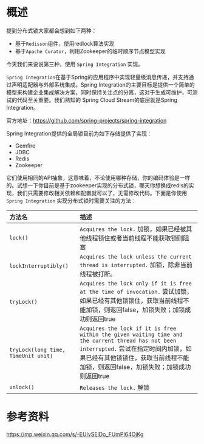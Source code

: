 

# 概述

提到分布式锁大家都会想到如下两种：

- 基于`Redisson`组件，使用redlock算法实现
- 基于`Apache Curator`，利用Zookeeper的临时顺序节点模型实现

今天我们来说说第三种，使用 `Spring Integration` 实现。

`Spring Integration`在基于Spring的应用程序中实现轻量级消息传递，并支持通过声明适配器与外部系统集成。Spring Integration的主要目标是提供一个简单的模型来构建企业集成解决方案，同时保持关注点的分离，这对于生成可维护，可测试的代码至关重要。我们熟知的 Spring Cloud Stream的底层就是Spring Integration。

官方地址：https://github.com/spring-projects/spring-integration

Spring Integration提供的全局锁目前为如下存储提供了实现：

- Gemfire
- JDBC
- Redis
- Zookeeper

它们使用相同的API抽象，这意味着，不论使用哪种存储，你的编码体验是一样的。试想一下你目前是基于zookeeper实现的分布式锁，哪天你想换成redis的实现，我们只需要修改相关依赖和配置就可以了，无需修改代码。下面是你使用 `Spring Integration` 实现分布式锁时需要关注的方法：

| 方法名                              | 描述                                                         |
| :---------------------------------- | :----------------------------------------------------------- |
| `lock()`                            | `Acquires the lock.` 加锁，如果已经被其他线程锁住或者当前线程不能获取锁则阻塞 |
| `lockInterruptibly()`               | `Acquires the lock unless the current thread is interrupted.` 加锁，除非当前线程被打断。 |
| `tryLock()`                         | `Acquires the lock only if it is free at the time of invocation.` 尝试加锁，如果已经有其他锁锁住，获取当前线程不能加锁，则返回false，加锁失败；加锁成功则返回true |
| `tryLock(long time, TimeUnit unit)` | `Acquires the lock if it is free within the given waiting time and the current thread has not been interrupted.` 尝试在指定时间内加锁，如果已经有其他锁锁住，获取当前线程不能加锁，则返回false，加锁失败；加锁成功则返回true |
| `unlock()`                          | `Releases the lock.` 解锁                                    |







# 参考资料



https://mp.weixin.qq.com/s/-EUIvSElDo_FUmPl64OjKg